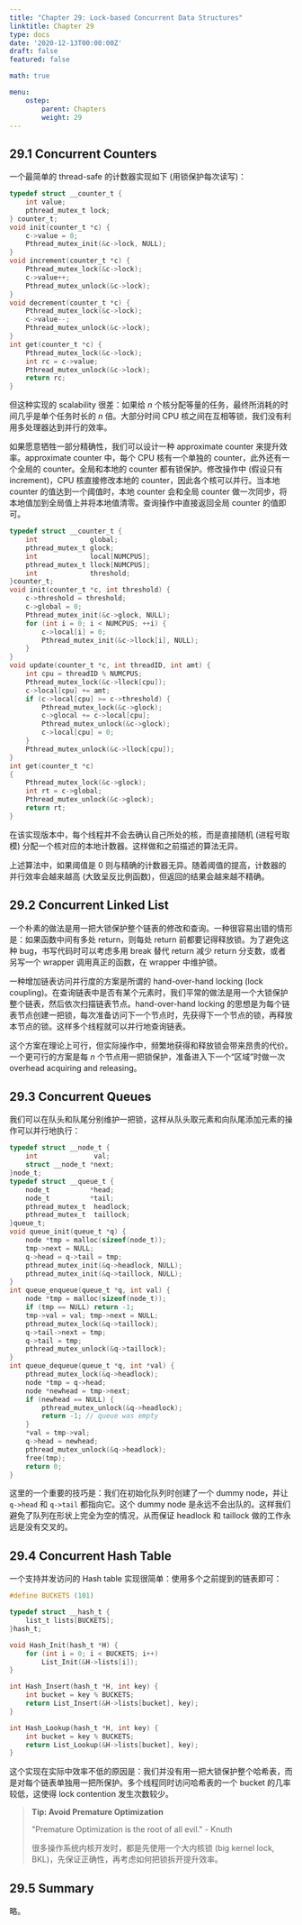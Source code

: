 ```yaml
---
title: "Chapter 29: Lock-based Concurrent Data Structures"
linktitle: Chapter 29
type: docs
date: '2020-12-13T00:00:00Z'
draft: false
featured: false

math: true

menu:
    ostep:
        parent: Chapters
        weight: 29
---
```


## 29.1 Concurrent Counters

一个最简单的 thread-safe 的计数器实现如下 (用锁保护每次读写)：

<!-- more -->

```c
typedef struct __counter_t {
    int value;
    pthread_mutex_t lock;
} counter_t;
void init(counter_t *c) {
    c->value = 0;
    Pthread_mutex_init(&c->lock, NULL);
}
void increment(counter_t *c) {
    Pthread_mutex_lock(&c->lock);
    c->value++;
    Pthread_mutex_unlock(&c->lock);
}
void decrement(counter_t *c) {
    Pthread_mutex_lock(&c->lock);
    c->value--;
    Pthread_mutex_unlock(&c->lock);
}
int get(counter_t *c) {
    Pthread_mutex_lock(&c->lock);
    int rc = c->value;
    Pthread_mutex_unlock(&c->lock);
    return rc;
}
```

但这种实现的 scalability 很差：如果给 $n$ 个核分配等量的任务，最终所消耗的时间几乎是单个任务时长的 $n$ 倍。大部分时间 CPU 核之间在互相等锁，我们没有利用多处理器达到并行的效率。

如果愿意牺牲一部分精确性，我们可以设计一种 approximate counter 来提升效率。approximate counter 中，每个 CPU 核有一个单独的 counter，此外还有一个全局的 counter。全局和本地的 counter 都有锁保护。修改操作中 (假设只有 increment)，CPU 核直接修改本地的 counter，因此各个核可以并行。当本地 counter 的值达到一个阈值时，本地 counter 会和全局 counter 做一次同步，将本地值加到全局值上并将本地值清零。查询操作中直接返回全局 counter 的值即可。

```c
typedef struct __counter_t {
    int             global;
    pthread_mutex_t glock;
    int             local[NUMCPUS];
    pthread_mutex_t llock[NUMCPUS];
    int             threshold;
}counter_t;
void init(counter_t *c, int threshold) {
    c->threshold = threshold;
    c->global = 0;
    Pthread_mutex_init(&c->glock, NULL);
    for (int i = 0; i < NUMCPUS; ++i) {
        c->local[i] = 0;
        Pthread_mutex_init(&c->llock[i], NULL);
    }
}
void update(counter_t *c, int threadID, int amt) {
    int cpu = threadID % NUMCPUS;
    Pthread_mutex_lock(&c->llock[cpu]);
    c->local[cpu] += amt;
    if (c->local[cpu] >= c->threshold) {
        Pthread_mutex_lock(&c->glock);
        c->glocal += c->local[cpu];
        Pthread_mutex_unlock(&c->glock);
        c->local[cpu] = 0;
    }
    Pthread_mutex_unlock(&c->llock[cpu]);
}
int get(counter_t *c)
{
    Pthread_mutex_lock(&c->glock);
    int rt = c->global;
    Pthread_mutex_unlock(&c->glock);
    return rt;
}
```

在该实现版本中，每个线程并不会去确认自己所处的核，而是直接随机 (进程号取模) 分配一个核对应的本地计数器。这样做和之前描述的算法无异。

上述算法中，如果阈值是 0 则与精确的计数器无异。随着阈值的提高，计数器的并行效率会越来越高 (大致呈反比例函数)，但返回的结果会越来越不精确。

## 29.2 Concurrent Linked List

一个朴素的做法是用一把大锁保护整个链表的修改和查询。一种很容易出错的情形是：如果函数中间有多处 return，则每处 return 前都要记得释放锁。为了避免这种 bug，书写代码时可以考虑多用 break 替代 return 减少 return 分支数，或者另写一个 wrapper 调用真正的函数，在 wrapper 中维护锁。

一种增加链表访问并行度的方案是所谓的 hand-over-hand locking (lock coupling)。在查询链表中是否有某个元素时，我们平常的做法是用一个大锁保护整个链表，然后依次扫描链表节点。hand-over-hand locking 的思想是为每个链表节点创建一把锁，每次准备访问下一个节点时，先获得下一个节点的锁，再释放本节点的锁。这样多个线程就可以并行地查询链表。

这个方案在理论上可行，但实际操作中，频繁地获得和释放锁会带来昂贵的代价。一个更可行的方案是每 $n$ 个节点用一把锁保护，准备进入下一个“区域”时做一次 overhead acquiring and releasing。

## 29.3 Concurrent Queues

我们可以在队头和队尾分别维护一把锁，这样从队头取元素和向队尾添加元素的操作可以并行地执行：

```c
typedef struct __node_t {
    int              val;
    struct __node_t *next;
}node_t;
typedef struct __queue_t {
    node_t          *head;
    node_t          *tail;
    pthread_mutex_t  headlock;
    pthread_mutex_t  taillock;
}queue_t;
void queue_init(queue_t *q) {
    node *tmp = malloc(sizeof(node_t));
    tmp->next = NULL;
    q->head = q->tail = tmp;
    pthread_mutex_init(&q->headlock, NULL);
    pthread_mutex_init(&q->taillock, NULL);
}
int queue_enqueue(queue_t *q, int val) {
    node *tmp = malloc(sizeof(node_t));
    if (tmp == NULL) return -1;
    tmp->val = val; tmp->next = NULL;
    pthread_mutex_lock(&q->taillock);
    q->tail->next = tmp;
    q->tail = tmp;
    pthread_mutex_unlock(&q->taillock);
}
int queue_dequeue(queue_t *q, int *val) {
    pthread_mutex_lock(&q->headlock);
    node *tmp = q->head;
    node *newhead = tmp->next;
    if (newhead == NULL) {
        pthread_mutex_unlock(&q->headlock);
        return -1; // queue was empty
    }
    *val = tmp->val;
    q->head = newhead;
    pthread_mutex_unlock(&q->headlock);
    free(tmp);
    return 0;
}
```

这里的一个重要的技巧是：我们在初始化队列时创建了一个 dummy node，并让 `q->head` 和 `q->tail` 都指向它。这个 dummy node 是永远不会出队的。这样我们避免了队列在形状上完全为空的情况，从而保证 headlock 和 taillock 做的工作永远是没有交叉的。

## 29.4 Concurrent Hash Table

一个支持并发访问的 Hash table 实现很简单：使用多个之前提到的链表即可：

```c
#define BUCKETS (101)

typedef struct __hash_t {
    list_t lists[BUCKETS];
}hash_t;

void Hash_Init(hash_t *H) {
    for (int i = 0; i < BUCKETS; i++)
        List_Init(&H->lists[i]);
}

int Hash_Insert(hash_t *H, int key) {
    int bucket = key % BUCKETS;
    return List_Insert(&H->lists[bucket], key);
}

int Hash_Lookup(hash_t *H, int key) {
    int bucket = key % BUCKETS;
    return List_Lookup(&H->lists[bucket], key);
}
```

这个实现在实际中效率不低的原因是：我们并没有用一把大锁保护整个哈希表，而是对每个链表单独用一把所保护。多个线程同时访问哈希表的一个 bucket 的几率较低，这使得 lock contention 发生次数较少。

> **Tip: Avoid Premature Optimization**
>
> "Premature Optimization is the root of all evil." - Knuth
>
> 很多操作系统内核开发时，都是先使用一个大内核锁 (big kernel lock, BKL)，先保证正确性，再考虑如何把锁拆开提升效率。

## 29.5 Summary

略。
